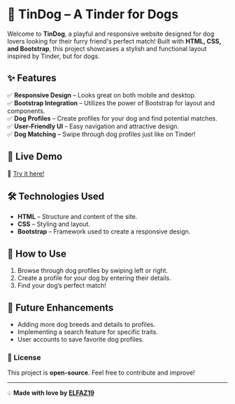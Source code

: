 # 🐶 TinDog – A Tinder for Dogs  

Welcome to **TinDog**, a playful and responsive website designed for dog lovers looking for their furry friend's perfect match! Built with **HTML, CSS, and Bootstrap**, this project showcases a stylish and functional layout inspired by Tinder, but for dogs.  

## ✨ Features  
✅ **Responsive Design** – Looks great on both mobile and desktop.  
✅ **Bootstrap Integration** – Utilizes the power of Bootstrap for layout and components.  
✅ **Dog Profiles** – Create profiles for your dog and find potential matches.  
✅ **User-Friendly UI** – Easy navigation and attractive design.  
✅ **Dog Matching** – Swipe through dog profiles just like on Tinder!  

## 🚀 Live Demo  
🔗 [Try it here!](https://elfaz19.github.io/tinDog/)  

## 🛠️ Technologies Used  
- **HTML** – Structure and content of the site.  
- **CSS** – Styling and layout.  
- **Bootstrap** – Framework used to create a responsive design.  

## 📌 How to Use  
1. Browse through dog profiles by swiping left or right.  
2. Create a profile for your dog by entering their details.  
3. Find your dog’s perfect match!  

## 📅 Future Enhancements  
- Adding more dog breeds and details to profiles.  
- Implementing a search feature for specific traits.  
- User accounts to save favorite dog profiles.  

### 📜 License  
This project is **open-source**. Feel free to contribute and improve!  

---

💡 **Made with love by [ELFAZ19](https://github.com/elfaz19)**  
